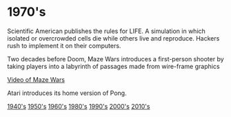 # 1970's
Scientific American publishes the rules for LIFE.  A simulation in which isolated or overcrowded cells die while others live and reproduce.  Hackers rush to implement it on their computers.

Two decades before Doom, Maze Wars introduces a first-person shooter by taking players into a labyrinth of passages made from wire-frame graphics

[Video of Maze Wars](https://www.youtube.com/watch?v=9wX5L03r-qA&ab_channel=VideoGameHistoryProject)

Atari introduces its home version of Pong.

[1940's](1940.md)
[1950's](1950.md)
[1960's](1960.md)
[1980's](1980.md)
[1990's](1990.md)
[2000's](2000.md)
[2010's](2010.md)